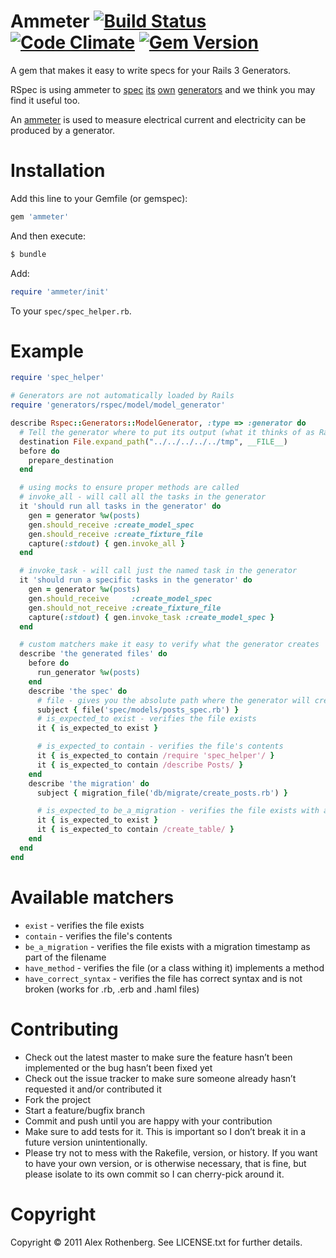 # Ammeter [![Build Status](https://secure.travis-ci.org/alexrothenberg/ammeter.png)](http://travis-ci.org/alexrothenberg/ammeter) [![Code Climate](https://codeclimate.com/github/alexrothenberg/ammeter.png)](https://codeclimate.com/github/alexrothenberg/ammeter) [![Gem Version](https://badge.fury.io/rb/ammeter.png)](http://badge.fury.io/rb/ammeter)


A gem that makes it easy to write specs for your Rails 3 Generators.

RSpec is using ammeter to
[spec](https://github.com/rspec/rspec-rails/blob/master/spec/generators/rspec/model/model_generator_spec.rb)
[its](https://github.com/rspec/rspec-rails/blob/master/spec/generators/rspec/controller/controller_generator_spec.rb)
[own](https://github.com/rspec/rspec-rails/blob/master/spec/generators/rspec/helper/helper_generator_spec.rb)
[generators](https://github.com/rspec/rspec-rails/blob/master/spec/generators/rspec/scaffold/scaffold_generator_spec.rb)
and we think you may find it useful too.

An [ammeter](http://en.wikipedia.org/wiki/Ammeter) is used to measure electrical current and
electricity can be produced by a generator.

# Installation
Add this line to your Gemfile (or gemspec):

```ruby
gem 'ammeter'
```

And then execute:
```bash
$ bundle
```

Add:
```ruby
require 'ammeter/init'
```
To your `spec/spec_helper.rb`.

# Example

```ruby
require 'spec_helper'

# Generators are not automatically loaded by Rails
require 'generators/rspec/model/model_generator'

describe Rspec::Generators::ModelGenerator, :type => :generator do
  # Tell the generator where to put its output (what it thinks of as Rails.root)
  destination File.expand_path("../../../../../tmp", __FILE__)
  before do
    prepare_destination
  end

  # using mocks to ensure proper methods are called
  # invoke_all - will call all the tasks in the generator
  it 'should run all tasks in the generator' do
    gen = generator %w(posts)
    gen.should_receive :create_model_spec
    gen.should_receive :create_fixture_file
    capture(:stdout) { gen.invoke_all }
  end

  # invoke_task - will call just the named task in the generator
  it 'should run a specific tasks in the generator' do
    gen = generator %w(posts)
    gen.should_receive     :create_model_spec
    gen.should_not_receive :create_fixture_file
    capture(:stdout) { gen.invoke_task :create_model_spec }
  end

  # custom matchers make it easy to verify what the generator creates
  describe 'the generated files' do
    before do
      run_generator %w(posts)
    end
    describe 'the spec' do
      # file - gives you the absolute path where the generator will create the file
      subject { file('spec/models/posts_spec.rb') }
      # is_expected_to exist - verifies the file exists
      it { is_expected_to exist }

      # is_expected_to contain - verifies the file's contents
      it { is_expected_to contain /require 'spec_helper'/ }
      it { is_expected_to contain /describe Posts/ }
    end
    describe 'the migration' do
      subject { migration_file('db/migrate/create_posts.rb') }

      # is_expected_to be_a_migration - verifies the file exists with a migration timestamp as part of the filename
      it { is_expected_to exist }
      it { is_expected_to contain /create_table/ }
    end
  end
end
```

# Available matchers

- `exist` - verifies the file exists
- `contain` - verifies the file's contents
- `be_a_migration` - verifies the file exists with a migration timestamp as part of the filename
- `have_method` - verifies the file (or a class withing it) implements a method
- `have_correct_syntax` - verifies the file has correct syntax and is not broken (works for .rb, .erb and .haml files)

# Contributing

* Check out the latest master to make sure the feature hasn’t been implemented or the bug hasn’t been fixed yet
* Check out the issue tracker to make sure someone already hasn’t requested it and/or contributed it
* Fork the project
* Start a feature/bugfix branch
* Commit and push until you are happy with your contribution
* Make sure to add tests for it. This is important so I don’t break it in a future version unintentionally.
* Please try not to mess with the Rakefile, version, or history. If you want to have your own version, or is otherwise necessary, that is fine, but please isolate to its own commit so I can cherry-pick around it.

# Copyright

Copyright © 2011 Alex Rothenberg. See LICENSE.txt for further details.
